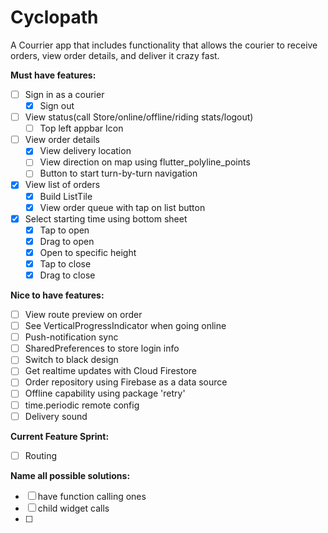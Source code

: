 # Cyclopath

A Courrier app that includes functionality that allows the courier to receive orders, view order details, and deliver it crazy fast.

**Must have features:**

- [ ] Sign in as a courier
  - [x] Sign out

- [ ] View status(call Store/online/offline/riding stats/logout)
  - [ ] Top left appbar Icon

- [ ] View order details
  - [x] View delivery location
  - [ ] View direction on map using flutter_polyline_points
  - [ ] Button to start turn-by-turn navigation
  
- [x] View list of orders
  - [x] Build ListTile
  - [x] View order queue with tap on list button

- [x] Select starting time using bottom sheet
  - [x] Tap to open
  - [x] Drag to open
  - [x] Open to specific height
  - [x] Tap to close
  - [x] Drag to close

**Nice to have features:**

- [ ] View route preview on order
- [ ] See VerticalProgressIndicator when going online
- [ ] Push-notification sync
- [ ] SharedPreferences to store login info
- [ ] Switch to black design
- [ ] Get realtime updates with Cloud Firestore
- [ ] Order repository using Firebase as a data source
- [ ] Offline capability using package 'retry'
- [ ] time.periodic remote config
- [ ] Delivery sound

**Current Feature Sprint:**

- [ ] Routing
  
**Name all possible solutions:**
  
- [ ] have function calling ones
- [ ] child widget calls 
- [ ] 
